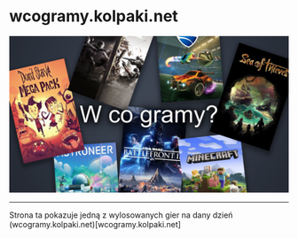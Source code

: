 # wcogramy.kolpaki.net

<a href="https://wcogramy.kolpaki.net">
<img src="https://raw.githubusercontent.com/DrSapling/wcogramy/main/images/site.png">
</a>

<hr>

Strona ta pokazuje jedną z wylosowanych gier na dany dzień
(wcogramy.kolpaki.net)[wcogramy.kolpaki.net]
